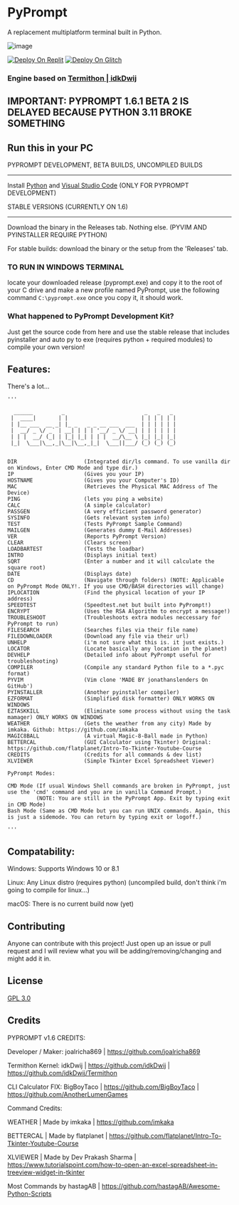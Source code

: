 # PyPrompt

A replacement multiplatform terminal built in Python.

![image](https://user-images.githubusercontent.com/83835381/199865215-57306158-4444-48c8-856b-1f2095dc4c05.png)


<a href="https://replit.com/github/joalricha869/PyPrompt"><img src="https://raw.githubusercontent.com/BinBashBanana/deploy-buttons/master/buttons/remade/replit.svg" alt="Deploy On Replit"></a>
<a href="https://glitch.com/edit/#!/import/github/joalricha869/PyPrompt"><img src="https://raw.githubusercontent.com/BinBashBanana/deploy-buttons/master/buttons/remade/glitch.svg" alt="Deploy On Glitch"></a>

### Engine based on [Termithon | idkDwij](https://github.com/IdkDwij/Termithon)

## IMPORTANT: PYPROMPT 1.6.1 BETA 2 IS DELAYED BECAUSE PYTHON 3.11 BROKE SOMETHING

## Run this in your PC

PYPROMPT DEVELOPMENT, BETA BUILDS, UNCOMPILED BUILDS

_________________________________________________________

Install [Python](https://python.org) and [Visual Studio Code](https://code.visualstudio.com) (ONLY FOR PYPROMPT DEVELOPMENT)

STABLE VERSIONS (CURRENTLY ON 1.6)

_________________________________________________________

Download the binary in the Releases tab. Nothing else. (PYVIM AND PYINSTALLER REQUIRE PYTHON)


For stable builds: download the binary or the setup from the 'Releases' tab.

### TO RUN IN WINDOWS TERMINAL

locate your downloaded release (pyprompt.exe) and copy it to the root of your C drive and make a new profile named PyPrompt, use the following command ```C:\pyprompt.exe``` once you copy it, it should work.

### What happened to PyPrompt Development Kit?

Just get the source code from here and use the stable release that includes pyinstaller and auto py to exe (requires python + required modules) to compile your own version!


## Features:

There's a lot...

```
'''

  ______         _                         _   _   _ 
 |  ____|       | |                       | | | | | |
 | |__ ___  __ _| |_ _   _ _ __ ___  ___  | | | | | |
 |  __/ _ \/ _` | __| | | | '__/ _ \/ __| | | | | | |
 | | |  __/ (_| | |_| |_| | | |  __/\__ \ |_| |_| |_|
 |_|  \___|\__,_|\__|\__,_|_|  \___||___/ (_) (_) (_)
                                                             

DIR                     (Integrated dir/ls command. To use vanilla dir on Windows, Enter CMD Mode and type dir.)
IP                      (Gives you your IP)
HOSTNAME                (Gives you your Computer's ID)
MAC                     (Retrieves the Physical MAC Address of The Device)
PING                    (lets you ping a website)
CALC                    (A simple calculator)
PASSGEN                 (A very efficient password generator)
SYSINFO                 (Gets relevant system info)
TEST                    (Tests PyPrompt Sample Command)
MAILGEN                 (Generates dummy E-Mail Addresses)
VER                     (Reports PyPrompt Version)
CLEAR                   (Clears screen)
LOADBARTEST             (Tests the loadbar)
INTRO                   (Displays initial text)
SQRT                    (Enter a number and it will calculate the square root)
DATE                    (Displays date)
CD                      (Navigate through folders) (NOTE: Applicable on PyPrompt Mode ONLY!. If you use CMD/BASH directories will change)
IPLOCATION              (Find the physical location of your IP address)
SPEEDTEST               (Speedtest.net but built into PyPrompt!)
ENCRYPT                 (Uses the RSA Algorithm to encrypt a message!)
TROUBLESHOOT            (Troubleshoots extra modules neccessary for PyPrompt to run)
FILESEARCH              (Searches files via their file name)
FILEDOWNLOADER          (Download any file via their url)
UNHELP                  (i'm not sure what this is. it just exists.)
LOCATOR                 (Locate basically any location in the planet)
DEVHELP                 (Detailed info about PyPrompt useful for troubleshooting)
COMPILER                (Compile any standard Python file to a *.pyc format)
PYVIM                   (Vim clone 'MADE BY jonathanslenders On GitHub')
PYINSTALLER             (Another pyinstaller compiler)
EZFORMAT                (Simplified disk formatter) ONLY WORKS ON WINDOWS
EZTASKKILL              (Eliminate some process without using the task mamager) ONLY WORKS ON WINDOWS
WEATHER                 (Gets the weather from any city) Made by imkaka. Github: https://github.com/imkaka
MAGIC8BALL              (A virtual Magic-8-Ball made in Python)
BETTERCAL               (GUI Calculator using Tkinter) Original: https://github.com/flatplanet/Intro-To-Tkinter-Youtube-Course
CREDITS                 (Credits for all commands & dev list)
XLVIEWER                (Simple Tkinter Excel Spreadsheet Viewer)

PyPrompt Modes:

CMD Mode (If usual Windows Shell commands are broken in PyPrompt, just use the 'cmd' command and you are in vanilla Command Prompt.)
         (NOTE: You are still in the PyPrompt App. Exit by typing exit in CMD Mode)
Bash Mode (Same as CMD Mode but you can run UNIX commands. Again, this is just a sidemode. You can return by typing exit or logoff.)

'''
```

## Compatability:

Windows: Supports Windows 10 or 8.1

Linux: Any Linux distro (requires python) (uncompiled build, don't think i'm going to compile for linux...)

macOS: There is no current build now (yet)

## Contributing
Anyone can contribute with this project! Just open up an issue or pull request and I will review what you will be adding/removing/changing and might add it in. 


## License
[GPL 3.0](https://www.gnu.org/licenses/gpl-3.0.en.html)


## Credits

PYPROMPT v1.6 CREDITS:

Developer / Maker: joalricha869 | https://github.com/joalricha869

Termithon Kernel: idkDwij | https://github.com/idkDwij | https://github.com/idkDwij/Termithon

CLI Calculator FIX: BigBoyTaco | https://github.com/BigBoyTaco | https://github.com/AnotherLumenGames

Command Credits:

WEATHER        |        Made by imkaka                | https://github.com/imkaka

BETTERCAL      |        Made by flatplanet            | https://github.com/flatplanet/Intro-To-Tkinter-Youtube-Course

XLVIEWER       |        Made by Dev Prakash Sharma    | https://www.tutorialspoint.com/how-to-open-an-excel-spreadsheet-in-treeview-widget-in-tkinter

Most Commands by hastagAB | https://github.com/hastagAB/Awesome-Python-Scripts
